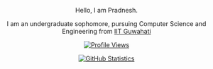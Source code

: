 <p align='center'> Hello, I am Pradnesh.</p>
<p align='center'> I am an undergraduate sophomore, pursuing Computer Science and Engineering from <a href="https://www.iitg.ac.in/">IIT Guwahati</a></p>

<a href='https://github.com/PradKalkar'>
  <p align='center'>
    <img alt="Profile Views" src="https://komarev.com/ghpvc/?username=PradKalkar&style=flat-square&color=1fff6d" style="max-width:100%;">
  </p>
</a>

<a href='https://github.com/PradKalkar'>
  <p align='center'>
    <img alt="GitHub Statistics" src="https://github-readme-stats.vercel.app/api?username=PradKalkar&show_icons=true&title_color=fff&icon_color=79ff97&text_color=9f9f9f&bg_color=151515&include_all_commits=true&count_private=true" style="max-width:100%;">
  </p>
</a>
